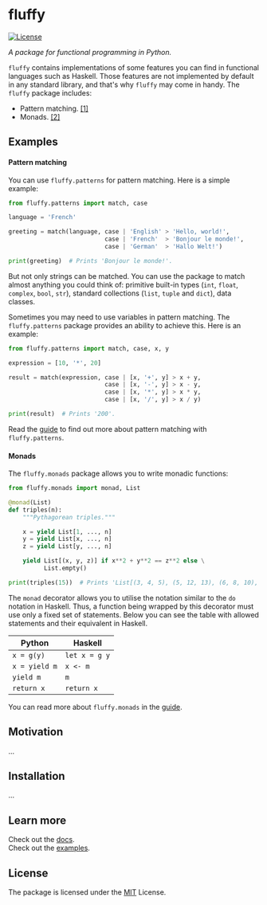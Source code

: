 # fluffy

[![License](https://img.shields.io/github/license/konstantin-ogulchansky/fluffy)](https://github.com/konstantin-ogulchansky/fluffy/blob/master/LICENSE)

_A package for functional programming in Python._

`fluffy` contains implementations of some features you can find in functional languages such as Haskell.
Those features are not implemented by default in any standard library, and that's why `fluffy` may come in handy.
The `fluffy` package includes:

  * Pattern matching. [[1]](https://github.com/konstantin-ogulchansky/fluffy/tree/master/docs/guide.md#pattern-matching)
  * Monads. [[2]](https://github.com/konstantin-ogulchansky/fluffy/tree/master/docs/guide.md#monads)

## Examples

#### Pattern matching
You can use `fluffy.patterns` for pattern matching.
Here is a simple example:

``` python
from fluffy.patterns import match, case

language = 'French'

greeting = match(language, case | 'English' > 'Hello, world!',
                           case | 'French'  > 'Bonjour le monde!',
                           case | 'German'  > 'Hallo Welt!')

print(greeting)  # Prints 'Bonjour le monde!'.
```

But not only strings can be matched.
You can use the package to match almost anything you could think of: primitive built-in types (`int`, `float`, `complex`, `bool`, `str`), standard collections (`list`, `tuple` and `dict`), data classes.

Sometimes you may need to use variables in pattern matching.
The `fluffy.patterns` package provides an ability to achieve this.
Here is an example:

``` python
from fluffy.patterns import match, case, x, y

expression = [10, '*', 20]

result = match(expression, case | [x, '+', y] > x + y,
                           case | [x, '-', y] > x - y,
                           case | [x, '*', y] > x * y,
                           case | [x, '/', y] > x / y)

print(result)  # Prints '200'.
```

Read the [guide](https://github.com/konstantin-ogulchansky/fluffy/tree/master/docs/guide.md#pattern-matching) to find out more about pattern matching with `fluffy.patterns`.

#### Monads
The `fluffy.monads` package allows you to write monadic functions:

``` python
from fluffy.monads import monad, List

@monad(List)
def triples(n):
    """Pythagorean triples."""

    x = yield List[1, ..., n]
    y = yield List[x, ..., n]
    z = yield List[y, ..., n]

    yield List[(x, y, z)] if x**2 + y**2 == z**2 else \
          List.empty()

print(triples(15))  # Prints 'List[(3, 4, 5), (5, 12, 13), (6, 8, 10), (9, 12, 15)]'.
```

The `monad` decorator allows you to utilise the notation similar to the `do` notation in Haskell.
Thus, a function being wrapped by this decorator must use only a fixed set of statements.
Below you can see the table with allowed statements and their equivalent in Haskell.

| Python        | Haskell       |
| ------------- | ------------- |
| `x = g(y)`    | `let x = g y` |
| `x = yield m` | `x <- m`      |
| `yield m`     | `m`           |
| `return x`    | `return x`    |

You can read more about `fluffy.monads` in the [guide](https://github.com/konstantin-ogulchansky/fluffy/tree/master/docs/guide.md#monads).

## Motivation
...

## Installation
...

## Learn more
Check out the [docs](https://github.com/konstantin-ogulchansky/fluffy/tree/master/docs). <br>
Check out the [examples](https://github.com/konstantin-ogulchansky/fluffy/tree/master/examples).

## License
The package is licensed under the [MIT](https://github.com/konstantin-ogulchansky/fluffy/blob/master/LICENSE) License.
